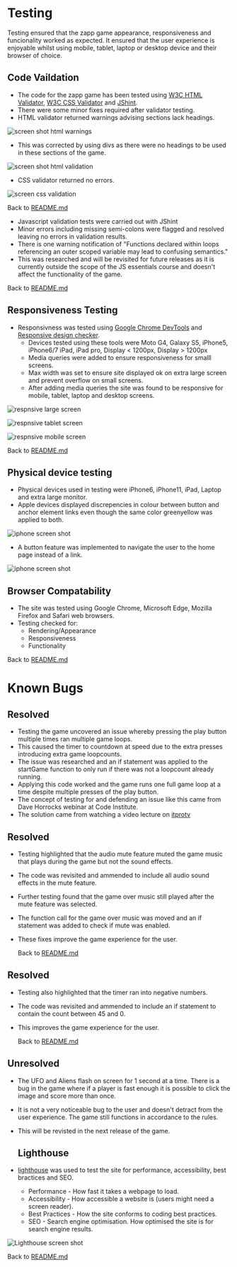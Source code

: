 # Testing
Testing ensured that the zapp game appearance, responsiveness and funcionality worked as expected. It ensured that the user experience is enjoyable whilst using mobile, tablet, laptop or desktop device and their browser of choice.

## Code Vaildation
- The code for the zapp game has been tested using [W3C HTML Validator](https://validator.w3.org/), [W3C CSS Validator](https://jigsaw.w3.org/css-validator/) and [JShint](https://jshint.com/).
-  There were some minor fixes required after validator testing.
- HTML validator returned warnings advising sections lack headings.

![screen shot html warnings](/docs/readme-images/homepage-html-warnings.png)


- This was corrected by using divs as there were no headings to be used in these sections of the game. 

![screen shot html validation](/docs/readme-images/homepage-html-validator.png)


- CSS validator returned no errors.

![screen css validation](/docs/readme-images/css-validator.png)


  Back to [README.md](README.md)


 - Javascript validation tests were carried out with JShint
 - Minor errors including missing semi-colons were flagged and resolved leaving no errors in validation results.
 - There is one warning notification of "Functions declared within loops referencing an outer scoped variable may lead to confusing semantics." 
 - This was researched and will be revisited for future releases as it is currently outside the scope of the JS essentials course and doesn't affect the functionality of the game.
 
  Back to [README.md](README.md)


## Responsiveness Testing
- Responsivness was tested using [Google Chrome DevTools](https://developer.chrome.com/docs/devtools/) and [Responsive design checker](https://responsivedesignchecker.com/). 
    - Devices tested using these tools were Moto G4, Galaxy S5, iPhone5, iPhone6/7 iPad, iPad pro, Display < 1200px, Display > 1200px
    - Media queries were added to ensure responsiveness for smalll screens. 
    - Max width was set to ensure site displayed ok on extra large screen and prevent overflow on small screens.
    - After adding media queries the site was found to be responsive for mobile, tablet, laptop and desktop screens.


![respnsive large screen ](/docs/readme-images/responsive-large.png)

![respnsive tablet screen ](/docs/readme-images/responsive-tablet.png)

![respnsive mobile screen ](/docs/readme-images/responsive-small.png)

 Back to [README.md](README.md)


 ## Physical device testing
  - Physical devices used in testing were iPhone6, iPhone11, iPad, Laptop and extra large monitor.
  - Apple devices displayed discrepencies in colour between button and anchor element links even though the same color greenyellow was applied to both.

  ![iphone screen shot ](/docs/readme-images/testing-apple-styling.png)

  - A button feature was implemented to navigate the user to the home page instead of a link.

  ![iphone screen shot ](/docs/readme-images/iphone-buttons.png)
  

## Browser Compatability
- The site was tested using Google Chrome, Microsoft Edge, Mozilla Firefox and Safari web browsers. 
- Testing checked for:
    - Rendering/Appearance
    - Responsiveness
    - Functionality 

Back to [README.md](README.md)


# Known Bugs

## Resolved
- Testing the game uncovered an issue whereby pressing the play button multiple times ran multiple game loops. 
- This caused the timer to countdown at speed due to the extra presses introducing extra game loopcounts.
- The issue was researched and an if statement was applied to the startGame function to only run if there was not a loopcount already running.
- Applying this code worked and the game runs one full game loop at a time despite multiple presses of the play button. 
- The concept of testing for and defending an issue like this came from Dave Horrocks webinar at Code Institute.
- The solution came from watching a video lecture on [itprotv](https://www.itpro.tv/)  

## Resolved
- Testing highlighted that the audio mute feature muted the game music that plays during the game but not the sound effects.
- The code was revisited and ammended to include all audio sound effects in the mute feature.
- Further testing found that the game over music still played after the mute feature was selected.
- The function call for the game over music was moved and an if statement was added to check if mute was enabled.
- These fixes improve the game experience for the user.

    Back to [README.md](README.md)

 ## Resolved
- Testing also highlighted that the timer ran into negative numbers.
- The code was revisited and ammended to include an if statement to contain the count between 45 and 0.
- This improves the game experience for the user.

    Back to [README.md](README.md)


## Unresolved
- The UFO and Aliens flash on screen for 1 second at a time. There is a bug in the game where if a player is fast enough it is possible to click the image and score more than once.
- It is not a very noticeable bug to the user and doesn't detract from the user experience. The game still functions in accordance to the rules.
- This will be revisted in the next release of the game. 


    ## Lighthouse
- [lighthouse](https://developers.google.com/web/tools/lighthouse) was used to test the site for performance, accessibility, best bractices and SEO.

    - Performance - How fast it takes a webpage to load.
    - Accessibility - How accessible a website is (users might need a screen reader).
    - Best Practices - How the site conforms to coding best practices.
    - SEO - Search engine optimisation. How optimised the site is for search engine results.


![Lighthouse screen shot](/docs/readme-images/lighthouse.png)

Back to [README.md](README.md)